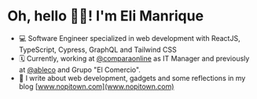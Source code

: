 # Oh, hello 👋🏻! I'm Eli Manrique

- 💻 Software Engineer specialized in web development with ReactJS, TypeScript, Cypress, GraphQL and Tailwind CSS
- 🗓 Currently, working at [@comparaonline](https://github.com/comparaonline) as IT Manager and previously at [@ableco](https://github.com/ableco) and Grupo "El Comercio".
- 📝 I write about web development, gadgets and some reflections in my blog [www.nopitown.com](www.nopitown.com)
